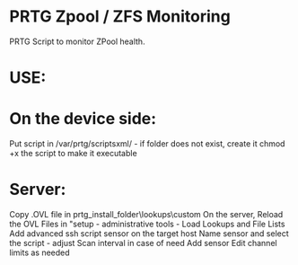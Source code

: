 # PRTG Zpool / ZFS Monitoring
PRTG Script to monitor ZPool health.

# USE:
# On the device side:
Put script in /var/prtg/scriptsxml/ - if folder does not exist, create it
chmod +x the script to make it executable

# Server:
Copy .OVL file in prtg_install_folder\lookups\custom
On the server, Reload the OVL Files in "setup - administrative tools - Load Lookups and File Lists
Add advanced ssh script sensor on the target host
Name sensor and select the script - adjust Scan interval in case of need
Add sensor
Edit channel limits as needed
